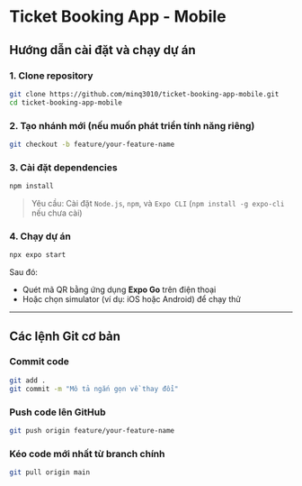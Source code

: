 # Ticket Booking App - Mobile

## Hướng dẫn cài đặt và chạy dự án

### 1. Clone repository

```bash
git clone https://github.com/minq3010/ticket-booking-app-mobile.git
cd ticket-booking-app-mobile
```

### 2. Tạo nhánh mới (nếu muốn phát triển tính năng riêng)

```bash
git checkout -b feature/your-feature-name
```

### 3. Cài đặt dependencies

```bash
npm install
```

>  Yêu cầu: Cài đặt `Node.js`, `npm`, và `Expo CLI` (`npm install -g expo-cli` nếu chưa cài)

### 4. Chạy dự án

```bash
npx expo start
```

Sau đó:
- Quét mã QR bằng ứng dụng **Expo Go** trên điện thoại
- Hoặc chọn simulator (ví dụ: iOS hoặc Android) để chạy thử

---

##  Các lệnh Git cơ bản

### Commit code

```bash
git add .
git commit -m "Mô tả ngắn gọn về thay đổi"
```

### Push code lên GitHub

```bash
git push origin feature/your-feature-name
```

### Kéo code mới nhất từ branch chính

```bash
git pull origin main
```
